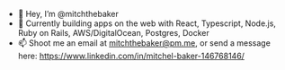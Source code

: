 - 👋 Hey, I’m @mitchthebaker
- 👀 Currently building apps on the web with React, Typescript, Node.js, Ruby on Rails, AWS/DigitalOcean, Postgres, Docker
- 📫 Shoot me an email at mitchthebaker@pm.me, or send a message here: https://www.linkedin.com/in/mitchel-baker-146768146/

<!---
mitchthebaker/mitchthebaker is a ✨ special ✨ repository because its `README.md` (this file) appears on your GitHub profile.
You can click the Preview link to take a look at your changes.
--->
